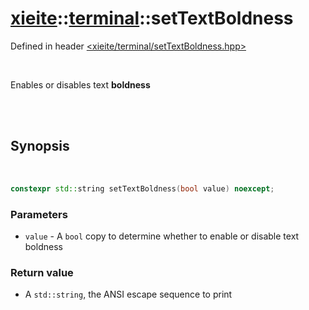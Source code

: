 # [xieite](../../README.md)::[terminal](../terminal.md)::setTextBoldness
Defined in header [<xieite/terminal/setTextBoldness.hpp>](../../include/xieite/terminal/setTextBoldness.hpp)

<br/>

Enables or disables text **boldness**

<br/><br/>

## Synopsis

<br/>

```cpp
constexpr std::string setTextBoldness(bool value) noexcept;
```
### Parameters
- `value` - A `bool` copy to determine whether to enable or disable text boldness
### Return value
- A `std::string`, the ANSI escape sequence to print
